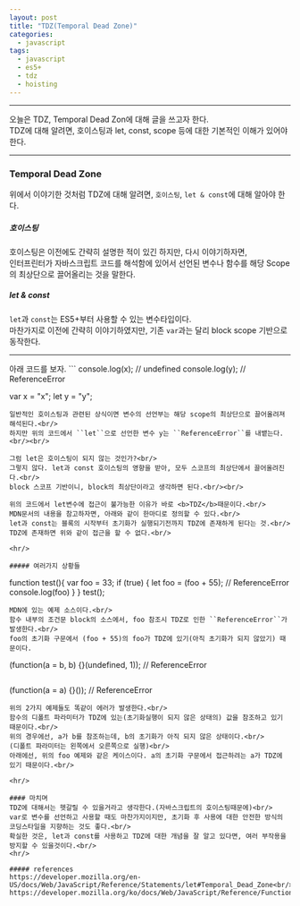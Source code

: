 ```yaml
---
layout: post
title: "TDZ(Temporal Dead Zone)"
categories:
  - javascript
tags:
  - javascript
  - es5+
  - tdz
  - hoisting
---
```


<hr/>

오늘은 TDZ, Temporal Dead Zon에 대해 글을 쓰고자 한다.<br/>
TDZ에 대해 알려면, 호이스팅과 let, const, scope 등에 대한 기본적인 이해가 있어야 한다.

<hr/>

### Temporal Dead Zone

위에서 이야기한 것처럼 TDZ에 대해 알려면, `호이스팅`, `let & const`에 대해 알아야 한다.

##### 호이스팅

호이스팅은 이전에도 간략히 설명한 적이 있긴 하지만, 다시 이야기하자면,<br/>
인터프린터가 자바스크립트 코드를 해석함에 있어서 선언된 변수나 함수를 해당 Scope의 최상단으로 끌어올리는 것을 말한다.<br/>

##### let & const

`let`과 `const`는 ES5+부터 사용할 수 있는 변수타입이다.<br/>
마찬가지로 이전에 간략히 이야기하였지만, 기존 `var`과는 달리 block scope 기반으로 동작한다.<br/>

<hr/>
아래 코드를 보자.
```
console.log(x);     // undefined
console.log(y);     // ReferenceError

var x = "x";
let y = "y";

```
일반적인 호이스팅과 관련된 상식이면 변수의 선언부는 해당 scope의 최상단으로 끌어올려져 해석된다.<br/>
하지만 위의 코드에서 ``let``으로 선언한 변수 y는 ``ReferenceError``를 내뱉는다.<br/><br/>

그럼 let은 호이스팅이 되지 않는 것인가?<br/>
그렇지 않다. let과 const 호이스팅의 영향을 받아, 모두 스코프의 최상단에서 끌어올려진다.<br/>
block 스코프 기반이니, block의 최상단이라고 생각하면 된다.<br/><br/>

위의 코드에서 let변수에 접근이 불가능한 이유가 바로 <b>TDZ</b>때문이다.<br/>
MDN문서의 내용을 참고하자면, 아래와 같이 한마디로 정의할 수 있다.<br/>
let과 const는 블록의 시작부터 초기화가 실행되기전까지 TDZ에 존재하게 된다는 것.<br/>
TDZ에 존재하면 위와 같이 접근을 할 수 없다.<br/>

<hr/>

##### 여러가지 상황들
```

function test(){
var foo = 33;
if (true) {
let foo = (foo + 55); // ReferenceError
console.log(foo)
}
}
test();

```
MDN에 있는 예제 소스이다.<br/>
함수 내부의 조건문 block의 소스에서, foo 참조시 TDZ로 인한 ``ReferenceError``가 발생한다.<br/>
foo의 초기화 구문에서 (foo + 55)의 foo가 TDZ에 있기(아직 초기화가 되지 않았기) 때문이다.
```

(function(a = b, b) {}(undefined, 1)); // ReferenceError

```

```

(function(a = a) {}()); // ReferenceError

```
위의 2가지 예제들도 똑같이 에러가 발생한다.<br/>
함수의 디폴트 파라미터가 TDZ에 있는(초기화실행이 되지 않은 상태의) 값을 참조하고 있기 때문이다.<br/>
위의 경우에선, a가 b를 참조하는데, b의 초기화가 아직 되지 않은 상태이다.<br/>
(디폴트 파라미터는 왼쪽에서 오른쪽으로 실행)<br/>
아래에선, 위의 foo 예제와 같은 케이스이다. a의 초기화 구문에서 접근하려는 a가 TDZ에 있기 때문이다.<br/>

<hr/>

#### 마치며
TDZ에 대해서는 헷갈릴 수 있을거라고 생각한다.(자바스크립트의 호이스팅때문에)<br/>
var로 변수를 선언하고 사용할 때도 마찬가지이지만, 초기화 후 사용에 대한 안전한 방식의 코딩스타일을 지향하는 것도 좋다.<br/>
확실한 것은, let과 const를 사용하고 TDZ에 대한 개념을 잘 알고 있다면, 여러 부작용을 방지할 수 있을것이다.<br/>
<hr/>

##### references
https://developer.mozilla.org/en-US/docs/Web/JavaScript/Reference/Statements/let#Temporal_Dead_Zone<br/>
https://developer.mozilla.org/ko/docs/Web/JavaScript/Reference/Functions/Default_parameters<br/>
```
